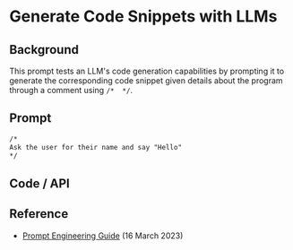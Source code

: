 # Generate Code Snippets with LLMs


## Background
This prompt tests an LLM's code generation capabilities by prompting it to generate the corresponding code snippet given details about the program through a comment using `/*  */`. 

## Prompt
```markdown
/*
Ask the user for their name and say "Hello"
*/
```

## Code / API




## Reference
- [Prompt Engineering Guide](https://www.promptingguide.ai/introduction/examples#code-generation) (16 March 2023)